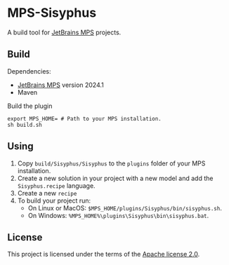 # MPS-Sisyphus

A build tool for [JetBrains MPS](https://www.jetbrains.com/mps/) projects.

## Build

Dependencies:

* [JetBrains MPS](https://www.jetbrains.com/mps/) version 2024.1
* Maven

Build the plugin

```shell
export MPS_HOME= # Path to your MPS installation.
sh build.sh
```

## Using

1. Copy `build/Sisyphus/Sisyphus` to the `plugins` folder of your MPS installation.
2. Create a new solution in your project with a new model and add the `Sisyphus.recipe` language.
3. Create a new `recipe`
4. To build your project run:
    * On Linux or MacOS: `$MPS_HOME/plugins/Sisyphus/bin/sisyphus.sh`.
    * On Windows: `%MPS_HOME%\plugins\Sisyphus\bin\sisyphus.bat`.

## License

This project is licensed under the terms of the [Apache license 2.0](LICENSE).
